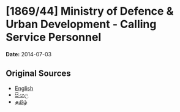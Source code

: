 # [1869/44] Ministry of Defence & Urban Development - Calling Service Personnel

**Date:** 2014-07-03

## Original Sources

- [English](https://documents.gov.lk/view/extra-gazettes/2014/7/1869-44_E.pdf)
- [සිංහල](https://documents.gov.lk/view/extra-gazettes/2014/7/1869-44_S.pdf)
- [தமிழ்](https://documents.gov.lk/view/extra-gazettes/2014/7/1869-44_T.pdf)
